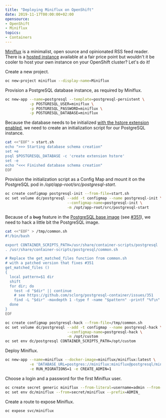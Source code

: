 ```yaml
---
title: "Deploying Miniflux on OpenShift"
date: 2019-11-17T00:00:00+02:00
opensource:
- OpenShift
- Miniflux
topics:
- Containers
---
```


[Miniflux](https://miniflux.app) is a minimalist, open source and opinionated RSS feed reader. There is a [hosted instance](https://miniflux.app/hosting.html) available at a fair price point but wouldn't it be cooler to host your own instance on your OpenShift cluster? Let's do it!

Create a new project.

```sh
oc new-project miniflux --display-name=Miniflux
```

Provision a PostgreSQL database instance, as required by Miniflux.

```sh
oc new-app --name=postgresql --template=postgresql-persistent \
           -p POSTGRESQL_USER=miniflux \
           -p POSTGRESQL_PASSWORD=miniflux \
           -p POSTGRESQL_DATABASE=miniflux
```

Because the database needs to be initialized [with the hstore extension enabled](https://miniflux.app/docs/installation.html), we need to create an initialization script for our PostgreSQL instance.

```sh
cat <<"EOF" > start.sh
echo ">>> Starting database schema creation"
set +e
psql $POSTGRESQL_DATABASE -c 'create extension hstore'
set -e
echo "<<< Finished database schema creation"
EOF
```

Provision the initialization script as a Config Map and mount it on the PostgreSQL pod in */opt/app-root/src/postgresql-start*.

```sh
oc create configmap postgresql-init --from-file=start.sh
oc set volume dc/postgresql --add -t configmap --name postgresql-init \
                            --configmap-name=postgresql-init \
                            -m /opt/app-root/src/postgresql-start
```

Because of a <s>bug</s> feature in the [PostgreSQL base image](https://github.com/sclorg/postgresql-container) (see [#351](https://github.com/sclorg/postgresql-container/issues/351)), we need to hack a little bit the PostgreSQL image.

```sh
cat <<"EOF" > /tmp/common.sh
#!/bin/bash

export CONTAINER_SCRIPTS_PATH=/usr/share/container-scripts/postgresql
. /usr/share/container-scripts/postgresql/common.sh

# Replace the get_matched_files function from common.sh
# with a patched version that fixes #351
get_matched_files ()
{
  local pattern=$1 dir
  shift
  for dir; do
    test -d "$dir" || continue
    # see https://github.com/sclorg/postgresql-container/issues/351
    find -L "$dir" -maxdepth 1 -type f -name "$pattern" -printf "%f\n"
  done
}
EOF

oc create configmap postgresql-hack --from-file=/tmp/common.sh
oc set volume dc/postgresql --add -t configmap --name postgresql-hack \
                            --configmap-name=postgresql-hack \
                            -m /opt/custom
oc set env dc/postgresql CONTAINER_SCRIPTS_PATH=/opt/custom
```

Deploy Miniflux.

```sh
oc new-app --name=miniflux --docker-image=miniflux/miniflux:latest \
           -e 'DATABASE_URL=postgres://miniflux:miniflux@postgresql/miniflux?sslmode=disable' \
           -e RUN_MIGRATIONS=1 -e CREATE_ADMIN=1
```

Choose a login and a password for the first Miniflux user.

```sh
oc create secret generic miniflux --from-literal=username=admin --from-literal=password=secret
oc set env dc/miniflux --from=secret/miniflux --prefix=ADMIN_
```

Create a route to expose Miniflux.

```sh
oc expose svc/miniflux
```
